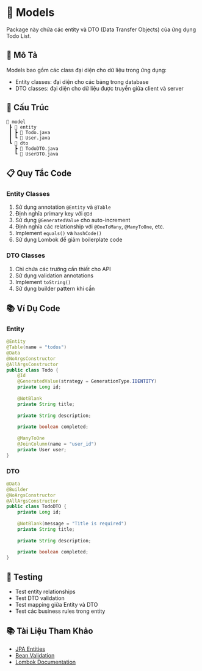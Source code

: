 # 📂 Models

Package này chứa các entity và DTO (Data Transfer Objects) của ứng dụng Todo List.

## 📝 Mô Tả

Models bao gồm các class đại diện cho dữ liệu trong ứng dụng:
- Entity classes: đại diện cho các bảng trong database
- DTO classes: đại diện cho dữ liệu được truyền giữa client và server

## 🔧 Cấu Trúc

```
📂 model
 ┣ 📂 entity
 ┃ ┣ 📜 Todo.java
 ┃ ┗ 📜 User.java
 ┗ 📂 dto
   ┣ 📜 TodoDTO.java
   ┗ 📜 UserDTO.java
```

## 📋 Quy Tắc Code

### Entity Classes
1. Sử dụng annotation `@Entity` và `@Table`
2. Định nghĩa primary key với `@Id`
3. Sử dụng `@GeneratedValue` cho auto-increment
4. Định nghĩa các relationship với `@OneToMany`, `@ManyToOne`, etc.
5. Implement `equals()` và `hashCode()`
6. Sử dụng Lombok để giảm boilerplate code

### DTO Classes
1. Chỉ chứa các trường cần thiết cho API
2. Sử dụng validation annotations
3. Implement `toString()`
4. Sử dụng builder pattern khi cần

## 📚 Ví Dụ Code

### Entity
```java
@Entity
@Table(name = "todos")
@Data
@NoArgsConstructor
@AllArgsConstructor
public class Todo {
    @Id
    @GeneratedValue(strategy = GenerationType.IDENTITY)
    private Long id;
    
    @NotBlank
    private String title;
    
    private String description;
    
    private boolean completed;
    
    @ManyToOne
    @JoinColumn(name = "user_id")
    private User user;
}
```

### DTO
```java
@Data
@Builder
@NoArgsConstructor
@AllArgsConstructor
public class TodoDTO {
    private Long id;
    
    @NotBlank(message = "Title is required")
    private String title;
    
    private String description;
    
    private boolean completed;
}
```

## 🧪 Testing

- Test entity relationships
- Test DTO validation
- Test mapping giữa Entity và DTO
- Test các business rules trong entity

## 📚 Tài Liệu Tham Khảo

- [JPA Entities](https://docs.spring.io/spring-data/jpa/docs/current/reference/html/#jpa.entity-persistence)
- [Bean Validation](https://docs.spring.io/spring-framework/docs/current/reference/html/core.html#validation)
- [Lombok Documentation](https://projectlombok.org/features/all) 